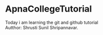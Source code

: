 # ApnaCollegeTutorial
Today i am learning the git and github tutorial
<br>
Autthor: Shrusti Sunil Shripannavar.
